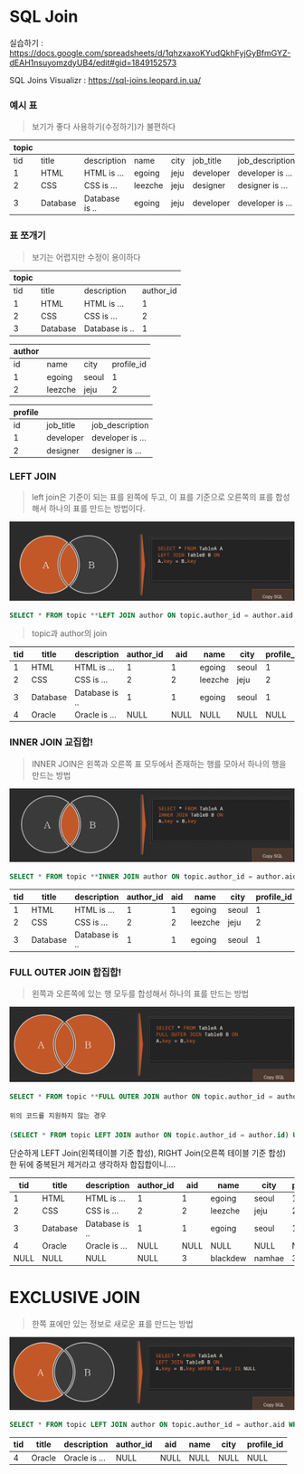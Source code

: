 # SQL Join

실습하기 : https://docs.google.com/spreadsheets/d/1qhzxaxoKYudQkhFyjGyBfmGYZ-dEAH1nsuyomzdyUB4/edit#gid=1849152573

SQL Joins Visualizr : https://sql-joins.leopard.in.ua/

### 예시 표

> 보기가 좋다 사용하기(수정하기)가 불편하다

| topic |          |                |         |      |           |                 |
| ----- | -------- | -------------- | ------- | ---- | --------- | --------------- |
| tid   | title    | description    | name    | city | job_title | job_description |
| 1     | HTML     | HTML is …      | egoing  | jeju | developer | developer is …  |
| 2     | CSS      | CSS is …       | leezche | jeju | designer  | designer is …   |
| 3     | Database | Database is .. | egoing  | jeju | developer | developer is …  |



### 표 쪼개기 

> 보기는 어렵지만 수정이 용이하다

| topic |          |                |           |
| ----- | -------- | -------------- | --------- |
| tid   | title    | description    | author_id |
| 1     | HTML     | HTML is …      | 1         |
| 2     | CSS      | CSS is …       | 2         |
| 3     | Database | Database is .. | 1         |

| author |         |       |            |
| ------ | ------- | ----- | ---------- |
| id     | name    | city  | profile_id |
| 1      | egoing  | seoul | 1          |
| 2      | leezche | jeju  | 2          |

| profile |           |                 |
| ------- | --------- | --------------- |
| id      | job_title | job_description |
| 1       | developer | developer is …  |
| 2       | designer  | designer is …   |



### LEFT JOIN

> left join은 기준이 되는 표를 왼쪽에 두고, 이 표를 기준으로 오른쪽의 표를 합성해서 하나의 표를 만드는 방법이다.

![](../img/sql.PNG)

```sql
SELECT * FROM topic **LEFT JOIN author ON topic.author_id = author.aid
```

> topic과 author의 join

| tid  | title    | description    | author_id | aid  | name    | city  | profile_id |
| ---- | -------- | -------------- | --------- | ---- | ------- | ----- | ---------- |
| 1    | HTML     | HTML is …      | 1         | 1    | egoing  | seoul | 1          |
| 2    | CSS      | CSS is …       | 2         | 2    | leezche | jeju  | 2          |
| 3    | Database | Database is .. | 1         | 1    | egoing  | seoul | 1          |
| 4    | Oracle   | Oracle is …    | NULL      | NULL | NULL    | NULL  | NULL       |





### INNER JOIN 교집합!

> INNER JOIN은 왼쪽과 오른쪽 표 모두에서 존재하는 행를 모아서 하나의 행을 만드는 방법

![](../img/inner.PNG)

```sql
SELECT * FROM topic **INNER JOIN author ON topic.author_id = author.aid
```

| tid  | title    | description    | author_id | aid  | name    | city  | profile_id |
| ---- | -------- | -------------- | --------- | ---- | ------- | ----- | ---------- |
| 1    | HTML     | HTML is …      | 1         | 1    | egoing  | seoul | 1          |
| 2    | CSS      | CSS is …       | 2         | 2    | leezche | jeju  | 2          |
| 3    | Database | Database is .. | 1         | 1    | egoing  | seoul | 1          |





### FULL OUTER JOIN 합집합!

> 왼쪽과 오른쪽에 있는 행 모두를 합성해서 하나의 표를 만드는 방법 

![](../img/outer.PNG)

```sql
SELECT * FROM topic **FULL OUTER JOIN author ON topic.author_id = author.id**

위의 코드를 지원하지 않는 경우 

(SELECT * FROM topic LEFT JOIN author ON topic.author_id = author.id) UNION (SELECT * FROM topic RIGHT JOIN author ON topic.author_id = author.id)
```

단순하게 LEFT Join(왼쪽테이블 기준 합성), RIGHT Join(오른쪽 테이블 기준 합성) 한 뒤에 중복된거 제거라고 생각하자 합집합이니....

| tid  | title    | description    | author_id | aid  | name     | city   | profile_id |
| ---- | -------- | -------------- | --------- | ---- | -------- | ------ | ---------- |
| 1    | HTML     | HTML is …      | 1         | 1    | egoing   | seoul  | 1          |
| 2    | CSS      | CSS is …       | 2         | 2    | leezche  | jeju   | 2          |
| 3    | Database | Database is .. | 1         | 1    | egoing   | seoul  | 1          |
| 4    | Oracle   | Oracle is …    | NULL      | NULL | NULL     | NULL   | NULL       |
| NULL | NULL     | NULL           | NULL      | 3    | blackdew | namhae | 3          |





# EXCLUSIVE JOIN 

> 한쪽 표에만 있는 정보로 새로운 표를 만드는 방법

![](../img/exclusive.PNG)

```sql
SELECT * FROM topic LEFT JOIN author ON topic.author_id = author.aid WHERE author.aid is NULL
```

| tid  | title  | description | author_id | aid  | name | city | profile_id |
| ---- | ------ | ----------- | --------- | ---- | ---- | ---- | ---------- |
| 4    | Oracle | Oracle is … | NULL      | NULL | NULL | NULL | NULL       |